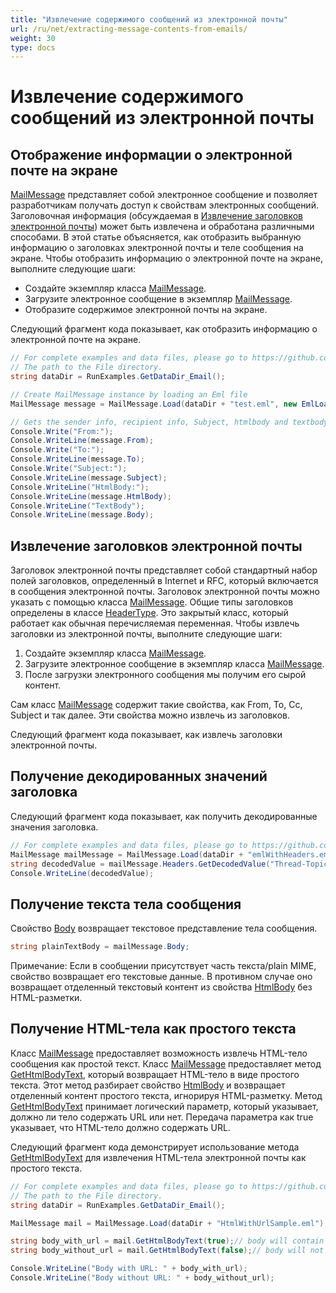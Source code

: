 ```yaml
---
title: "Извлечение содержимого сообщений из электронной почты"
url: /ru/net/extracting-message-contents-from-emails/
weight: 30
type: docs
---
```


# Извлечение содержимого сообщений из электронной почты

## **Отображение информации о электронной почте на экране**

[MailMessage](https://reference.aspose.com/email/net/aspose.email/mailmessage/) представляет собой электронное сообщение и позволяет разработчикам получать доступ к свойствам электронных сообщений. Заголовочная информация (обсуждаемая в [Извлечение заголовков электронной почты](https://docs.aspose.com/email/ru/net/extracting-message-contents-from-emails/#extracting-email-headers)) может быть извлечена и обработана различными способами. В этой статье объясняется, как отобразить выбранную информацию о заголовках электронной почты и теле сообщения на экране. Чтобы отобразить информацию о электронной почте на экране, выполните следующие шаги:

- Создайте экземпляр класса [MailMessage](https://reference.aspose.com/email/net/aspose.email/mailmessage/).
- Загрузите электронное сообщение в экземпляр [MailMessage](https://reference.aspose.com/email/net/aspose.email/mailmessage/).
- Отобразите содержимое электронной почты на экране.

Следующий фрагмент кода показывает, как отобразить информацию о электронной почте на экране.

```csharp
// For complete examples and data files, please go to https://github.com/aspose-email/Aspose.Email-for-.NET
// The path to the File directory.
string dataDir = RunExamples.GetDataDir_Email();

// Create MailMessage instance by loading an Eml file
MailMessage message = MailMessage.Load(dataDir + "test.eml", new EmlLoadOptions());

// Gets the sender info, recipient info, Subject, htmlbody and textbody
Console.Write("From:");
Console.WriteLine(message.From);
Console.Write("To:");
Console.WriteLine(message.To);
Console.Write("Subject:");
Console.WriteLine(message.Subject);
Console.WriteLine("HtmlBody:");
Console.WriteLine(message.HtmlBody);
Console.WriteLine("TextBody");
Console.WriteLine(message.Body);
```

## **Извлечение заголовков электронной почты**

Заголовок электронной почты представляет собой стандартный набор полей заголовков, определенный в Internet и RFC, который включается в сообщения электронной почты. Заголовок электронной почты можно указать с помощью класса [MailMessage](https://reference.aspose.com/email/net/aspose.email/mailmessage/). Общие типы заголовков определены в классе [HeaderType](https://reference.aspose.com/email/net/aspose.email/headertype/). Это закрытый класс, который работает как обычная перечисляемая переменная. Чтобы извлечь заголовки из электронной почты, выполните следующие шаги:

1. Создайте экземпляр класса [MailMessage](https://reference.aspose.com/email/net/aspose.email/mailmessage/).
2. Загрузите электронное сообщение в экземпляр класса [MailMessage](https://reference.aspose.com/email/net/aspose.email/mailmessage/).
3. После загрузки электронного сообщения мы получим его сырой контент.

Сам класс [MailMessage](https://reference.aspose.com/email/net/aspose.email/mailmessage/) содержит такие свойства, как From, To, Cc, Subject и так далее. Эти свойства можно извлечь из заголовков.

Следующий фрагмент кода показывает, как извлечь заголовки электронной почты.

## **Получение декодированных значений заголовка**

Следующий фрагмент кода показывает, как получить декодированные значения заголовка.

```csharp
// For complete examples and data files, please go to https://github.com/aspose-email/Aspose.Email-for-.NET
MailMessage mailMessage = MailMessage.Load(dataDir + "emlWithHeaders.eml");
string decodedValue = mailMessage.Headers.GetDecodedValue("Thread-Topic");
Console.WriteLine(decodedValue);
```

## **Получение текста тела сообщения**

Свойство [Body](https://reference.aspose.com/email/net/aspose.email/mailmessage/body/) возвращает текстовое представление тела сообщения.

```csharp
string plainTextBody = mailMessage.Body;
```

Примечание: Если в сообщении присутствует часть текста/plain MIME, свойство возвращает его текстовые данные. В противном случае оно возвращает отделенный текстовый контент из свойства [HtmlBody](https://reference.aspose.com/email/net/aspose.email/mailmessage/htmlbody/) без HTML-разметки.

## **Получение HTML-тела как простого текста**

Класс [MailMessage](https://reference.aspose.com/email/net/aspose.email/mailmessage/) предоставляет возможность извлечь HTML-тело сообщения как простой текст. Класс [MailMessage](https://reference.aspose.com/email/net/aspose.email/mailmessage/) предоставляет метод [GetHtmlBodyText](https://reference.aspose.com/email/net/aspose.email/mailmessage/gethtmlbodytext/#gethtmlbodytext), который возвращает HTML-тело в виде простого текста. Этот метод разбирает свойство [HtmlBody](https://reference.aspose.com/email/net/aspose.email/mailmessage/htmlbody/) и возвращает отделенный контент простого текста, игнорируя HTML-разметку. Метод [GetHtmlBodyText](https://reference.aspose.com/email/net/aspose.email/mailmessage/gethtmlbodytext/#gethtmlbodytext) принимает логический параметр, который указывает, должно ли тело содержать URL или нет. Передача параметра как true указывает, что HTML-тело должно содержать URL.

Следующий фрагмент кода демонстрирует использование метода [GetHtmlBodyText](https://reference.aspose.com/email/net/aspose.email/mailmessage/gethtmlbodytext/#gethtmlbodytext) для извлечения HTML-тела электронной почты как простого текста.

```csharp
// For complete examples and data files, please go to https://github.com/aspose-email/Aspose.Email-for-.NET
// The path to the File directory.
string dataDir = RunExamples.GetDataDir_Email();

MailMessage mail = MailMessage.Load(dataDir + "HtmlWithUrlSample.eml");

string body_with_url = mail.GetHtmlBodyText(true);// body will contain URL
string body_without_url = mail.GetHtmlBodyText(false);// body will not contain URL

Console.WriteLine("Body with URL: " + body_with_url);
Console.WriteLine("Body without URL: " + body_without_url);
```